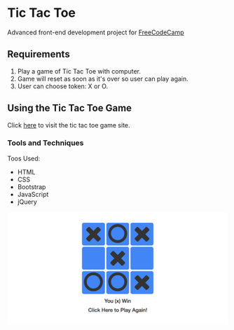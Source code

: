 # Tic Tac Toe

Advanced front-end development project for [FreeCodeCamp](https://www.freecodecamp.com/challenges/build-a-tic-tac-toe-game)

## Requirements

1. Play a game of Tic Tac Toe with computer.
2. Game will reset as soon as it's over so user can play again.
3. User can choose token: X or O.

## Using the Tic Tac Toe Game

Click [here](https://seanmhamlet.github.io/tic-tac-toe/) to visit the tic tac toe game site.

### Tools and Techniques

Toos Used:
- HTML
- CSS
- Bootstrap
- JavaScript
- jQuery

![Tic Tac Toe Screenshot](/images/tic-tac-toe.png "Tic Tac Toe")

